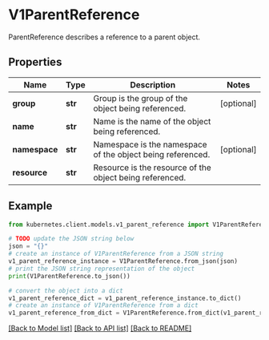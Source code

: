 # V1ParentReference

ParentReference describes a reference to a parent object.

## Properties

Name | Type | Description | Notes
------------ | ------------- | ------------- | -------------
**group** | **str** | Group is the group of the object being referenced. | [optional] 
**name** | **str** | Name is the name of the object being referenced. | 
**namespace** | **str** | Namespace is the namespace of the object being referenced. | [optional] 
**resource** | **str** | Resource is the resource of the object being referenced. | 

## Example

```python
from kubernetes.client.models.v1_parent_reference import V1ParentReference

# TODO update the JSON string below
json = "{}"
# create an instance of V1ParentReference from a JSON string
v1_parent_reference_instance = V1ParentReference.from_json(json)
# print the JSON string representation of the object
print(V1ParentReference.to_json())

# convert the object into a dict
v1_parent_reference_dict = v1_parent_reference_instance.to_dict()
# create an instance of V1ParentReference from a dict
v1_parent_reference_from_dict = V1ParentReference.from_dict(v1_parent_reference_dict)
```
[[Back to Model list]](../README.md#documentation-for-models) [[Back to API list]](../README.md#documentation-for-api-endpoints) [[Back to README]](../README.md)


